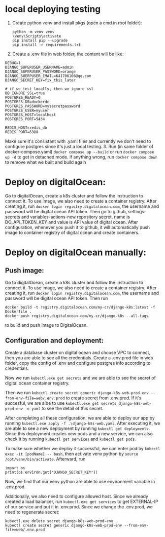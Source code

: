 # local deploying testing
1. Create python venv and install pkgs (open a cmd in root folder):
    ```
    python -m venv venv
    \venv\Scripts\activate
    pip install pip --upgrade
    pip install -r requirements.txt
    ```
2. Create a .env file in web folder, the content will be like:
```
DEBUG=1
DJANGO_SUPERUSER_USERNAME=admin
DJANGO_SUPERUSER_PASSWORD=orange
DJANGO_SUERPUSER_EMAIL=641706106@qq.com
DJANGO_SECRET_KEY=fix_this_later

# if we test locally, then we ignore ssl
DB_IGNORE_SSL=true
POSTGRES_READY=0
POSTGRES_DB=dockerdc
POSTGRES_PASSWORD=mysecretpassword
POSTGRES_USER=myuser
POSTGRES_HOST=localhost
POSTGRES_PORT=5434

REDIS_HOST=redis_db
REDIS_PORT=6388

```
Make sure it's consistant with .yaml files and currently we don't need to configure postgres since it's just a local testing.
3. Run (in same folder of docker-compose.yaml)
`docker compose up --build` or run `docker compose up -d` to get in detached mode. If anything wrong, run `docker compose down` to remove what we built and build again

# Deploy on digitalOcean:
Go to digitalOcean, create a k8s cluster and follow the instruction to  connect it. To use image, we also need to create a container registry. After creating it, run `docker login registry.digitalocean.com`, the username and password will be digital ocean API token. Then go to github, settings-secrets and variables-actions-new repository secret, name is DO_API_TOKEN_KEY and value is API value of digital ocean. After configuration, whenever you push it to github, it will automatically push image to container registry of digital ocean and create containers.

# Deploy on digitalOcean manually:

## Push image:
Go to digitalOcean, create a k8s cluster and follow the instruction to  connect it. To use image, we also need to create a container registry. After creating it, run `docker login registry.digitalocean.com`, the username and password will be digital ocean API token. Then run 
```
docker build -t registry.digitalocean.com/my-cr/django-k8s:latest -f Dockerfile . 
docker push registry.digitalocean.com/my-cr/django-k8s --all-tags  
``` 
to build and push image to DigitalOcean.

## Configuration and deployment:
Create a database cluster on digital ocean and choose VPC to connect, then you are able to see all the credentials. Create a .env.prod file in web folder, copy the config of .env and configure postgres info according to credentials.

Now we run `kubectl.exe get secrets` and we are able to see the secret of digital ocean container registry.

Then we run `kubectl create secret generic django-k8s-web-prod-env --from-env-file=web/.env.prod` to create secret from .env.prod. If it's succesful, we are albe to use `kubectl.exe get secrets django-k8s-web-prod-env -o yaml` to see the detail of this secret.

After completing all these configuration, we are able to deploy our app by running `kubectl.exe apply -f .\django-k8s-web.yaml`. After executing it, we are able to see a new deployment by running `kubectl get deployments`. Since this deployment creates new pods and a new service, we can also check it by running `kubectl get services` and `kubectl get pods`.

To make sure whether we deploy it successful, we can enter pod by `kubectl exec -it [podName] -- bash`, then activate venv python by `source /opt/venv/bin/activate`. Afterward, run
```
import os
print(os.environ.get("DJANGO_SECRET_KEY"))
```
Now, we find that our venv python are able to use environment variable in .env.prod.

Additionally, we also need to configure allowed host. Since we already created a load balancer, run `kubectl.exe get services` to get EXTERNAL-IP of our service and put it in .env.prod. Since we change the .env.prod, we need to regenerate secret:
```
kubectl.exe delete secret django-k8s-web-prod-env
kubectl create secret generic django-k8s-web-prod-env --from-env-file=web/.env.prod
```